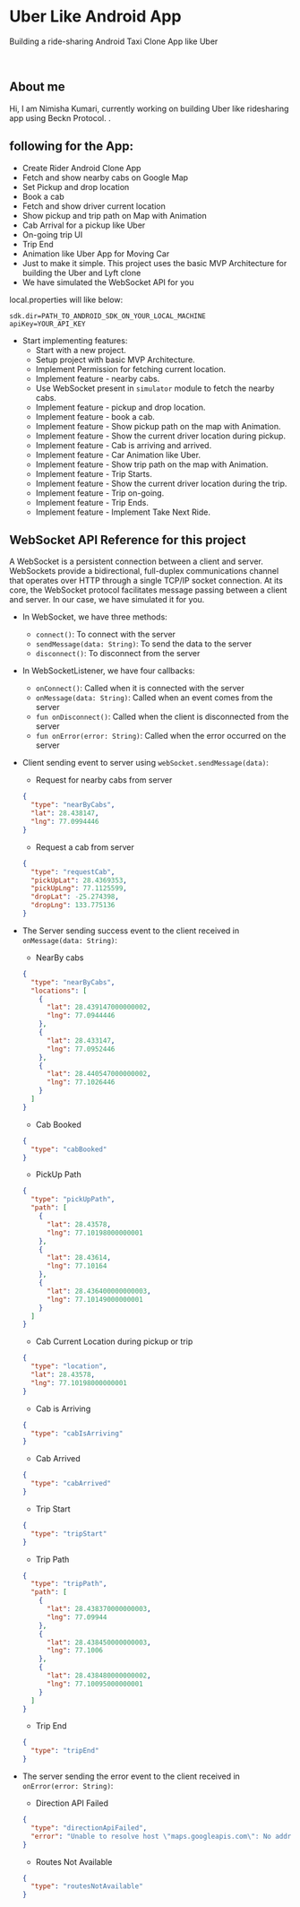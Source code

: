 # Uber Like Android App
Building a ride-sharing Android Taxi Clone App like Uber


</p>
<br>

## About me

Hi, I am Nimisha Kumari, currently working on building Uber like ridesharing app using Beckn Protocol.
.

## following for the App:
* Create Rider Android Clone App
* Fetch and show nearby cabs on Google Map
* Set Pickup and drop location
* Book a cab
* Fetch and show driver current location
* Show pickup and trip path on Map with Animation
* Cab Arrival for a pickup like Uber
* On-going trip UI
* Trip End
* Animation like Uber App for Moving Car
* Just to make it simple. This project uses the basic MVP Architecture for building the Uber and Lyft clone
* We have simulated the WebSocket API for you 



local.properties will like below:
```
sdk.dir=PATH_TO_ANDROID_SDK_ON_YOUR_LOCAL_MACHINE    
apiKey=YOUR_API_KEY
```
* Start implementing features:
   * Start with a new project.
   * Setup project with basic MVP Architecture.
   * Implement Permission for fetching current location.
   * Implement feature - nearby cabs.
   * Use WebSocket present in `simulator` module to fetch the nearby cabs.
   * Implement feature - pickup and drop location.
   * Implement feature - book a cab.
   * Implement feature - Show pickup path on the map with Animation.
   * Implement feature - Show the current driver location during pickup.
   * Implement feature - Cab is arriving and arrived.
   * Implement feature - Car Animation like Uber.
   * Implement feature - Show trip path on the map with Animation.
   * Implement feature - Trip Starts.
   * Implement feature - Show the current driver location during the trip.
   * Implement feature - Trip on-going.
   * Implement feature - Trip Ends.
   * Implement feature - Implement Take Next Ride.

## WebSocket API Reference for this project
A WebSocket is a persistent connection between a client and server. WebSockets provide a bidirectional, full-duplex communications channel that operates over HTTP through a single TCP/IP socket connection. At its core, the WebSocket protocol facilitates message passing between a client and server. In our case, we have simulated it for you.

* In WebSocket, we have three methods:
   * `connect()`: To connect with the server
   * `sendMessage(data: String)`: To send the data to the server
   * `disconnect()`: To disconnect from the server

* In WebSocketListener, we have four callbacks:
   * `onConnect()`: Called when it is connected with the server
   * `onMessage(data: String)`: Called when an event comes from the server
   * `fun onDisconnect()`: Called when the client is disconnected from the server
   * `fun onError(error: String)`:  Called when the error occurred on the server

* Client sending event to server using `webSocket.sendMessage(data)`:
    * Request for nearby cabs from server
    ```json
    {
      "type": "nearByCabs",
      "lat": 28.438147,
      "lng": 77.0994446
    }
    ``` 
   * Request a cab from server
    ```json
    {
      "type": "requestCab",
      "pickUpLat": 28.4369353,
      "pickUpLng": 77.1125599,
      "dropLat": -25.274398,
      "dropLng": 133.775136
    }
    ```
  
* The Server sending success event to the client received in `onMessage(data: String)`:
   * NearBy cabs 
    ```json
    {
      "type": "nearByCabs",
      "locations": [
        {
          "lat": 28.439147000000002,
          "lng": 77.0944446
        },
        {
          "lat": 28.433147,
          "lng": 77.0952446
        },
        {
          "lat": 28.440547000000002,
          "lng": 77.1026446
        }
      ]
    }
    ```
   * Cab Booked
    ```json
    {
      "type": "cabBooked"
    }
    ```  
   * PickUp Path
    ```json
    {
      "type": "pickUpPath",
      "path": [
        {
          "lat": 28.43578,
          "lng": 77.10198000000001
        },
        {
          "lat": 28.43614,
          "lng": 77.10164
        },
        {
          "lat": 28.436400000000003,
          "lng": 77.10149000000001
        }
      ]
    }
    ```   
   * Cab Current Location during pickup or trip
    ```json
    {
      "type": "location",
      "lat": 28.43578,
      "lng": 77.10198000000001
    }
    ```  
   * Cab is Arriving
    ```json
    {
      "type": "cabIsArriving"
    }
    ```    
   * Cab Arrived
    ```json
    {
      "type": "cabArrived"
    }
    ```    
   * Trip Start
    ```json
    {
      "type": "tripStart"
    }
    ```       
   * Trip Path
    ```json
    {
      "type": "tripPath",
      "path": [
        {
          "lat": 28.438370000000003,
          "lng": 77.09944
        },
        {
          "lat": 28.438450000000003,
          "lng": 77.1006
        },
        {
          "lat": 28.438480000000002,
          "lng": 77.10095000000001
        }
      ]
    }
    ``` 
   * Trip End
    ```json
    {
      "type": "tripEnd"
    }
    ```          
* The server sending the error event to the client received in `onError(error: String)`:
   * Direction API Failed
    ```json
    {
      "type": "directionApiFailed",
      "error": "Unable to resolve host \"maps.googleapis.com\": No address associated with hostname"
    }
    ```
   * Routes Not Available
    ```json
    {
      "type": "routesNotAvailable"
    }
    ```  




```
